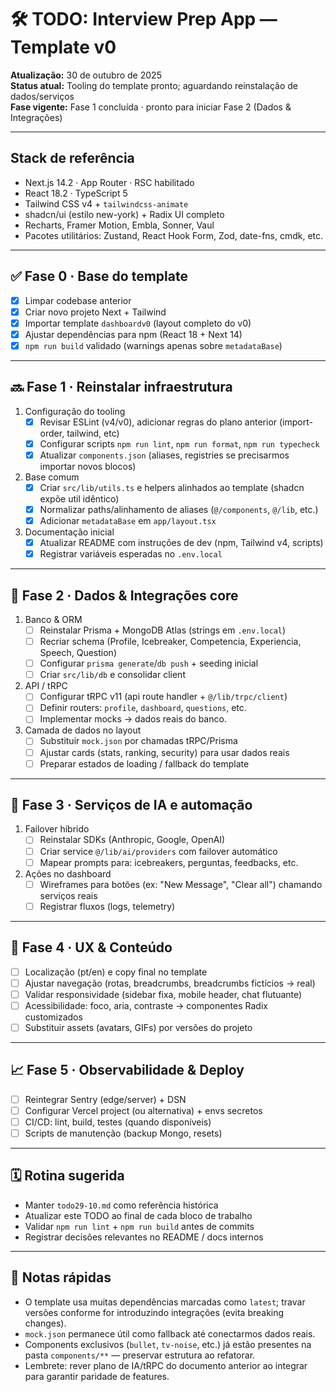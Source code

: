# 🛠️ TODO: Interview Prep App — Template v0

**Atualização:** 30 de outubro de 2025  
**Status atual:** Tooling do template pronto; aguardando reinstalação de dados/serviços  
**Fase vigente:** Fase 1 concluída · pronto para iniciar Fase 2 (Dados & Integrações)

---

## Stack de referência

- Next.js 14.2 · App Router · RSC habilitado
- React 18.2 · TypeScript 5
- Tailwind CSS v4 + `tailwindcss-animate`
- shadcn/ui (estilo new-york) + Radix UI completo
- Recharts, Framer Motion, Embla, Sonner, Vaul
- Pacotes utilitários: Zustand, React Hook Form, Zod, date-fns, cmdk, etc.

---

## ✅ Fase 0 · Base do template

- [x] Limpar codebase anterior
- [x] Criar novo projeto Next + Tailwind
- [x] Importar template `dashboardv0` (layout completo do v0)
- [x] Ajustar dependências para npm (React 18 + Next 14)
- [x] `npm run build` validado (warnings apenas sobre `metadataBase`)

---

## 🔜 Fase 1 · Reinstalar infraestrutura

1. Configuração do tooling
   - [x] Revisar ESLint (v4/v0), adicionar regras do plano anterior (import-order, tailwind, etc)
   - [x] Configurar scripts `npm run lint`, `npm run format`, `npm run typecheck`
   - [x] Atualizar `components.json` (aliases, registries se precisarmos importar novos blocos)
2. Base comum
   - [x] Criar `src/lib/utils.ts` e helpers alinhados ao template (shadcn expõe util idêntico)
   - [x] Normalizar paths/alinhamento de aliases (`@/components`, `@/lib`, etc.)
   - [x] Adicionar `metadataBase` em `app/layout.tsx`
3. Documentação inicial
   - [x] Atualizar README com instruções de dev (npm, Tailwind v4, scripts)
   - [x] Registrar variáveis esperadas no `.env.local`

---

## 🎯 Fase 2 · Dados & Integrações core

1. Banco & ORM
   - [ ] Reinstalar Prisma + MongoDB Atlas (strings em `.env.local`)
   - [ ] Recriar schema (Profile, Icebreaker, Competencia, Experiencia, Speech, Question)
   - [ ] Configurar `prisma generate`/`db push` + seeding inicial
   - [ ] Criar `src/lib/db` e consolidar client
2. API / tRPC
   - [ ] Configurar tRPC v11 (api route handler + `@/lib/trpc/client`)
   - [ ] Definir routers: `profile`, `dashboard`, `questions`, etc.
   - [ ] Implementar mocks → dados reais do banco.
3. Camada de dados no layout
   - [ ] Substituir `mock.json` por chamadas tRPC/Prisma
   - [ ] Ajustar cards (stats, ranking, security) para usar dados reais
   - [ ] Preparar estados de loading / fallback do template

---

## 🤖 Fase 3 · Serviços de IA e automação

1. Failover híbrido
   - [ ] Reinstalar SDKs (Anthropic, Google, OpenAI)
   - [ ] Criar service `@/lib/ai/providers` com failover automático
   - [ ] Mapear prompts para: icebreakers, perguntas, feedbacks, etc.
2. Ações no dashboard
   - [ ] Wireframes para botões (ex: "New Message", "Clear all") chamando serviços reais
   - [ ] Registrar fluxos (logs, telemetry)

---

## 🧭 Fase 4 · UX & Conteúdo

- [ ] Localização (pt/en) e copy final no template
- [ ] Ajustar navegação (rotas, breadcrumbs, breadcrumbs fictícios → real)
- [ ] Validar responsividade (sidebar fixa, mobile header, chat flutuante)
- [ ] Acessibilidade: foco, aria, contraste -> componentes Radix customizados
- [ ] Substituir assets (avatars, GIFs) por versões do projeto

---

## 📈 Fase 5 · Observabilidade & Deploy

- [ ] Reintegrar Sentry (edge/server) + DSN
- [ ] Configurar Vercel project (ou alternativa) + envs secretos
- [ ] CI/CD: lint, build, testes (quando disponíveis)
- [ ] Scripts de manutenção (backup Mongo, resets)

---

## 🗓️ Rotina sugerida

- Manter `todo29-10.md` como referência histórica
- Atualizar este TODO ao final de cada bloco de trabalho
- Validar `npm run lint` + `npm run build` antes de commits
- Registrar decisões relevantes no README / docs internos

---

## 📌 Notas rápidas

- O template usa muitas dependências marcadas como `latest`; travar versões conforme for introduzindo integrações (evita breaking changes).
- `mock.json` permanece útil como fallback até conectarmos dados reais.
- Components exclusivos (`bullet`, `tv-noise`, etc.) já estão presentes na pasta `components/**` — preservar estrutura ao refatorar.
- Lembrete: rever plano de IA/tRPC do documento anterior ao integrar para garantir paridade de features.
